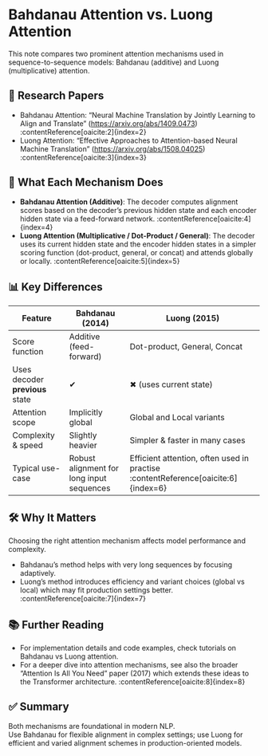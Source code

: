 # Bahdanau Attention vs. Luong Attention

This note compares two prominent attention mechanisms used in sequence-to-sequence models: Bahdanau (additive) and Luong (multiplicative) attention.

## 🔗 Research Papers  
- Bahdanau Attention: “Neural Machine Translation by Jointly Learning to Align and Translate” (https://arxiv.org/abs/1409.0473) :contentReference[oaicite:2]{index=2}  
- Luong Attention: “Effective Approaches to Attention-based Neural Machine Translation” (https://arxiv.org/abs/1508.04025) :contentReference[oaicite:3]{index=3}  

## 🧠 What Each Mechanism Does  
- **Bahdanau Attention (Additive)**: The decoder computes alignment scores based on the decoder’s previous hidden state and each encoder hidden state via a feed-forward network. :contentReference[oaicite:4]{index=4}  
- **Luong Attention (Multiplicative / Dot-Product / General)**: The decoder uses its current hidden state and the encoder hidden states in a simpler scoring function (dot-product, general, or concat) and attends globally or locally. :contentReference[oaicite:5]{index=5}  

## 📊 Key Differences  
| Feature                          | Bahdanau (2014)                               | Luong (2015)                                  |
|----------------------------------|-----------------------------------------------|-----------------------------------------------|
| Score function                   | Additive (feed-forward)                        | Dot-product, General, Concat                   |
| Uses decoder **previous** state | ✔                                            | ✖ (uses current state)                         |
| Attention scope                  | Implicitly global                              | Global and Local variants                      |
| Complexity & speed               | Slightly heavier                              | Simpler & faster in many cases                 |
| Typical use-case                | Robust alignment for long input sequences     | Efficient attention, often used in practise   :contentReference[oaicite:6]{index=6}  

## 🛠 Why It Matters  
Choosing the right attention mechanism affects model performance and complexity.  
- Bahdanau’s method helps with very long sequences by focusing adaptively.  
- Luong’s method introduces efficiency and variant choices (global vs local) which may fit production settings better. :contentReference[oaicite:7]{index=7}  

## 📚 Further Reading  
- For implementation details and code examples, check tutorials on Bahdanau vs Luong attention.  
- For a deeper dive into attention mechanisms, see also the broader “Attention Is All You Need” paper (2017) which extends these ideas to the Transformer architecture. :contentReference[oaicite:8]{index=8}  

## ✅ Summary  
Both mechanisms are foundational in modern NLP.  
Use Bahdanau for flexible alignment in complex settings; use Luong for efficient and varied alignment schemes in production-oriented models.

